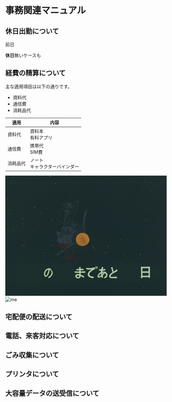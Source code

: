 # 事務関連マニュアル
## 休日出勤について
前日

**休日**無いケースも
## 経費の精算について
主な適用項目は以下の通りです。
-  資料代
- 通信費
- 消耗品代

|適用|内容
|---|--
|資料代|資料本<br>有料アプリ
|通信費|携帯代<br>SIM費
|消耗品代|ノート<br>キャラクターバインダー

![ヤマト](img/1.jpg)
![me](img/DSC_3859.jpg)
## 宅配便の配送について
## 電話、来客対応について
## ごみ収集について
## プリンタについて
## 大容量データの送受信について
